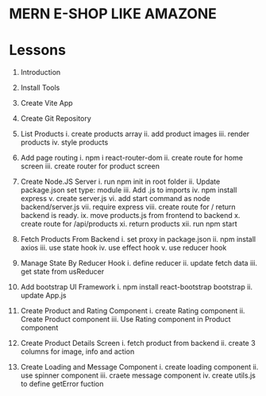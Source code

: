 # MERN E-SHOP LIKE AMAZONE

# Lessons

1.  Introduction

2.  Install Tools

3.  Create Vite App

4.  Create Git Repository

5.  List Products
        i.    create products array
        ii.   add product images
        iii.  render products
        iv.   style products

6.  Add page routing
        i.    npm i react-router-dom
        ii.   create route for home screen
        iii.  create router for product screen

7.  Create Node.JS Server
        i.    run npm init in root folder
        ii.   Update package.json set type: module
        iii.  Add .js to imports
        iv.   npm install express
        v.    create server.js
        vi.   add start command as node backend/server.js
        vii.  require express
        viii. create route for / return backend is ready.
        ix.   move products.js from frontend to backend
        x.    create route for /api/products
        xi.   return products
        xii.  run npm start

8.  Fetch Products From Backend
        i.   set proxy in package.json
        ii.  npm install axios
        iii. use state hook
        iv.  use effect hook
        v.   use reducer hook

9.  Manage State By Reducer Hook
        i.   define reducer
        ii.  update fetch data
        iii. get state from usReducer

10. Add bootstrap UI Framework
        i.   npm install react-bootstrap bootstrap
        ii.  update App.js

11. Create Product and Rating Component
        i.   create Rating component
        ii.  Create Product component
        iii. Use Rating component in Product component

12. Create Product Details Screen
        i.   fetch product from backend
        ii.  create 3 columns for image, info and action

13. Create Loading and Message Component
        i.   create loading component
        ii.  use spinner component
        iii. craete message component
        iv.  create utils.js to define getError fuction
